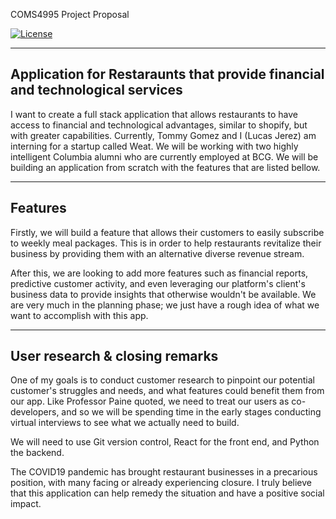 COMS4995 Project Proposal 

[![License](https://img.shields.io/badge/License-Apache%202.0-blue.svg)](https://opensource.org/licenses/Apache-2.0)

___

## Application for Restaraunts that provide financial and technological services 

I want to create a full stack application that allows restaurants to have access to financial and technological advantages, similar to shopify, but with greater capabilities. Currently, Tommy Gomez and I (Lucas Jerez) am interning for a startup called Weat. We will be working with two highly intelligent Columbia alumni who are currently employed at BCG. We will be building an application from scratch with the features that are listed bellow. 

___

## Features

Firstly, we will build a feature that allows their customers to easily subscribe to weekly meal packages. This is in order to help restaurants revitalize their business by providing them with an alternative diverse revenue stream.

After this, we are looking to add more features such as financial reports, predictive customer activity, and even leveraging our platform's client's business data to provide insights that otherwise wouldn't be available. We are very much in the planning phase; we just have a rough idea of what we want to accomplish with this app.

___
## User research & closing remarks

One of my goals is to conduct customer research to pinpoint our potential customer's struggles and needs, and what features could benefit them from our app. Like Professor Paine quoted, we need to treat our users as co-developers, and so we will be spending time in the early stages conducting virtual interviews to see what we actually need to build.

We will need to use Git version control, React for the front end, and Python the backend. 

The COVID19 pandemic has brought restaurant businesses in a precarious position, with many facing or already experiencing closure. I truly believe that this application can help remedy the situation and have a positive social impact.






